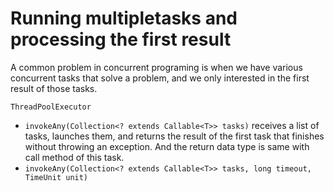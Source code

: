 # Running multipletasks and processing the first result

A common problem in concurrent programing is when we have various concurrent tasks that solve a problem, and we only interested in the first result of those tasks.

`ThreadPoolExecutor`
* `invokeAny(Collection<? extends Callable<T>> tasks)` receives a list of tasks, launches them, and returns the result of the first task that finishes without throwing an exception. And the return data type is same with call method of this task.
* `invokeAny(Collection<? extends Callable<T>> tasks, long timeout, TimeUnit unit)`

